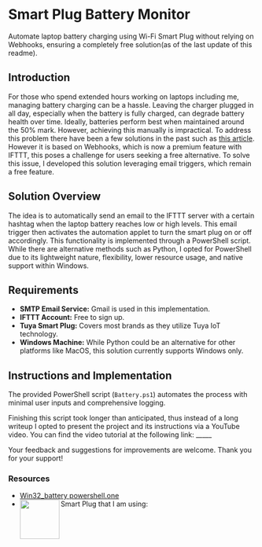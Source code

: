 # Smart Plug Battery Monitor

Automate laptop battery charging using Wi-Fi Smart Plug without relying on Webhooks, ensuring a completely free solution(as of the last update of this readme).

## Introduction
For those who spend extended hours working on laptops including me, managing battery charging can be a hassle. Leaving the charger plugged in all day, especially when the battery is fully charged, can degrade battery health over time. Ideally, batteries perform best when maintained around the 50% mark. However, achieving this manually is impractical. To address this problem there have been a few solutions in the past such as [this article](https://atulkhatri.medium.com/how-i-automated-my-laptops-battery-charging-45cf880895aa). However it is based on Webhooks, which is now a premium feature with IFTTT, this poses a challenge for users seeking a free alternative. To solve this issue, I developed this solution leveraging email triggers, which remain a free feature.

## Solution Overview
The idea is to automatically send an email to the IFTTT server with a certain hashtag when the laptop battery reaches low or high levels. This email trigger then activates the automation applet to turn the smart plug on or off accordingly. This functionality is implemented through a PowerShell script. While there are alternative methods such as Python, I opted for PowerShell due to its lightweight nature, flexibility, lower resource usage, and native support within Windows.

## Requirements
- **SMTP Email Service:** Gmail is used in this implementation.
- **IFTTT Account:** Free to sign up.
- **Tuya Smart Plug:** Covers most brands as they utilize Tuya IoT technology.
- **Windows Machine:** While Python could be an alternative for other platforms like MacOS, this solution currently supports Windows only.

## Instructions and Implementation
The provided PowerShell script (`Battery.ps1`) automates the process with minimal user inputs and comprehensive logging.

Finishing this script took longer than anticipated, thus instead of a long writeup I opted to present the project and its instructions via a YouTube video. You can find the video tutorial at the following link: _____

Your feedback and suggestions for improvements are welcome. Thank you for your support!

### Resources
- [Win32_battery powershell.one](https://powershell.one/wmi/root/cimv2/win32_battery)
- Smart Plug that I am using: <a href="url"><img src="https://github.com/4di5h/smartPlugBatteryMonitor/assets/120532930/d216a2e0-99de-4f91-b76f-68dfd23b9564" align="left" height="80" width="80" ></a>
